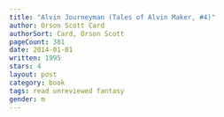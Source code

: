 ```yaml
---
title: "Alvin Journeyman (Tales of Alvin Maker, #4)"
author: Orson Scott Card
authorSort: Card, Orson Scott
pageCount: 381
date: 2014-01-01
written: 1995
stars: 4
layout: post
category: book
tags: read unreviewed fantasy
gender: m
---
```

